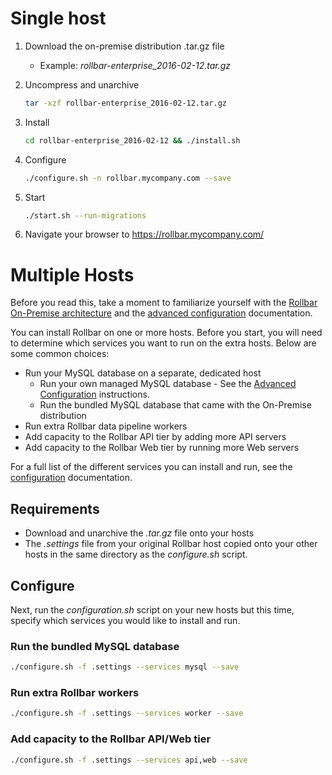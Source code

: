 # Single host

1. Download the on-premise distribution .tar.gz file
   - Example: *rollbar-enterprise_2016-02-12.tar.gz*
2. Uncompress and unarchive
   
    ```sh
    tar -xzf rollbar-enterprise_2016-02-12.tar.gz
    ```
3. Install
   
    ```sh
    cd rollbar-enterprise_2016-02-12 && ./install.sh
    ```
4. Configure
   
    ```sh
    ./configure.sh -n rollbar.mycompany.com --save
    ```
5. Start
  
    ```sh
    ./start.sh --run-migrations
    ```
6. Navigate your browser to https://rollbar.mycompany.com/

# Multiple Hosts

Before you read this, take a moment to familiarize yourself with the 
[Rollbar On-Premise architecture](architecture.md "Rollbar On-Premise Architecture") and 
the [advanced configuration](configure.md#advanced "Advanced Rollbar Configuration") 
documentation.

You can install Rollbar on one or more hosts. Before you start, you will need to determine 
which services you want to run on the extra hosts. Below are some common choices:

- Run your MySQL database on a separate, dedicated host
  - Run your own managed MySQL database - See the [Advanced Configuration](configure.md#advanced "Advanced Rollbar Configuration") instructions.
  - Run the bundled MySQL database that came with the On-Premise distribution
- Run extra Rollbar data pipeline workers
- Add capacity to the Rollbar API tier by adding more API servers
- Add capacity to the Rollbar Web tier by running more Web servers

For a full list of the different services you can install and run, see the 
[configuration](configure.md "Rollbar Configuration") documentation.

## Requirements

- Download and unarchive the *.tar.gz* file onto your hosts
- The *.settings* file from your original Rollbar host copied onto your other hosts in the same
  directory as the *configure.sh* script.

## Configure

Next, run the *configuration.sh* script on your new hosts but this time, specify which services 
you would like to install and run.

### Run the bundled MySQL database
  
```sh
./configure.sh -f .settings --services mysql --save
```
  
### Run extra Rollbar workers
 
```sh
./configure.sh -f .settings --services worker --save
```
  
### Add capacity to the Rollbar API/Web tier

```sh
./configure.sh -f .settings --services api,web --save
```

